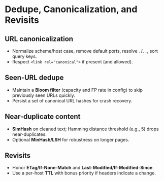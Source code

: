 # Dedupe, Canonicalization, and Revisits

## URL canonicalization
- Normalize scheme/host case, remove default ports, resolve `.`/`..`, sort query keys.
- Respect `<link rel="canonical">` if present (and allowed).

## Seen-URL dedupe
- Maintain a **Bloom filter** (capacity and FP rate in config) to skip previously seen URLs quickly.
- Persist a set of canonical URL hashes for crash recovery.

## Near-duplicate content
- **SimHash** on cleaned text; Hamming distance threshold (e.g., 5) drops near-duplicates.
- Optional **MinHash/LSH** for robustness on longer pages.

## Revisits
- Honor **ETag/If-None-Match** and **Last-Modified/If-Modified-Since**.
- Use a per-host **TTL** with bonus priority if headers indicate a change.
